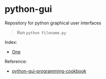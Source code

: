 # python-gui
Repository for python graphical user interfaces

> Run `python Filename.py`

Index:
- [One](./1/index)

Reference:
- [python-gui-programming-cookbook](https://www.packtpub.com/application-development/python-gui-programming-cookbook-second-edition)
